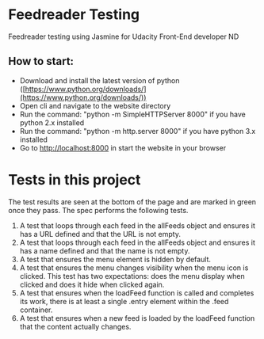 # Feedreader Testing
Feedreader testing using Jasmine for Udacity Front-End developer ND

## How to start:
- Download and install the latest version of python ([https://www.python.org/downloads/](https://www.python.org/downloads/))
- Open cli and navigate to the website directory
- Run the command: "python -m SimpleHTTPServer 8000" if you have python 2.x installed
- Run the command: "python -m http.server 8000" if you have python 3.x installed
- Go to [http://localhost:8000](http://localhost:8000) in start the website in your browser

# Tests in this project
The test results are seen at the bottom of the page and are marked in green once they pass. The spec performs the following tests.
1. A test that loops through each feed in the allFeeds object and ensures it has a URL defined and that the URL is not empty.
2. A test that loops through each feed in the allFeeds object and ensures it has a name defined and that the name is not empty.
3. A test that ensures the menu element is hidden by default.
4. A test that ensures the menu changes visibility when the menu icon is clicked. This test has two expectations: does the menu display when clicked and does it hide when clicked again.
5. A test that ensures when the loadFeed function is called and completes its work, there is at least a single .entry element within the .feed container.
6. A test that ensures when a new feed is loaded by the loadFeed function that the content actually changes.
